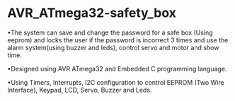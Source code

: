 # AVR_ATmega32-safety_box

•The system can save and change the password for a safe box (Using eeprom) and locks the user if the password is incorrect 3 times and use the alarm system(using buzzer and leds), control servo and motor and show time.

•Designed using AVR ATmega32 and Embedded C programming language.

•Using Timers, Interrupts, I2C configuration to control EEPROM (Two Wire Interface), Keypad, LCD, Servo, Buzzer and Leds.

